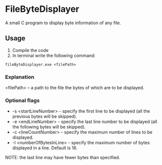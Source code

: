 # FileByteDisplayer
A small C program to display byte information of any file.

## Usage
1. Compile the code
2. In terminal write the following command:
```
fileByteDisplayer.exe <filePath>
```
### Explanation
\<filePath> – a path to the file the bytes of which are to be displayed.

### Optional flags
- -s \<startLineNumber> - specify the first line to be displayed (all the previous bytes will be skipped).
- -e \<endLineNumber> - specify the last line number to be displayed (all the following bytes will be skipped).
- -c \<lineCountNumber> - specify the maximum number of lines to be displayed.
- -l \<numberOfBytesInLine> - specify the maximum number of bytes displayed in a line. Default is 16.

NOTE: the last line may have fewer bytes than specified.
